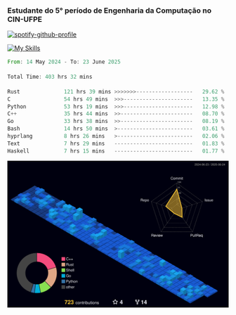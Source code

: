 
### Estudante do 5° período de Engenharia da Computação no CIN-UFPE

[![spotify-github-profile](https://spotify-github-profile.kittinanx.com/api/view?uid=21nggge2ld354asa4l3xoze2q&cover_image=true&theme=novatorem&show_offline=false&background_color=000000&interchange=true&bar_color=53b14f&bar_color_cover=true)](https://github.com/kittinan/spotify-github-profile)


[![My Skills](https://skillicons.dev/icons?i=c,cpp,rust,py,java,neovim&theme=dark)](https://skillicons.dev)

<!--START_SECTION:waka-->

```rust
From: 14 May 2024 - To: 23 June 2025

Total Time: 403 hrs 32 mins

Rust              121 hrs 39 mins >>>>>>>------------------   29.62 %
C                 54 hrs 49 mins  >>>----------------------   13.35 %
Python            53 hrs 19 mins  >>>----------------------   12.98 %
C++               35 hrs 44 mins  >>-----------------------   08.70 %
Go                33 hrs 38 mins  >>-----------------------   08.19 %
Bash              14 hrs 50 mins  >------------------------   03.61 %
hyprlang          8 hrs 26 mins   >------------------------   02.06 %
Text              7 hrs 29 mins   -------------------------   01.83 %
Haskell           7 hrs 15 mins   -------------------------   01.77 %
```

<!--END_SECTION:waka-->

![](./profile-3d-contrib/profile-night-view.svg)
